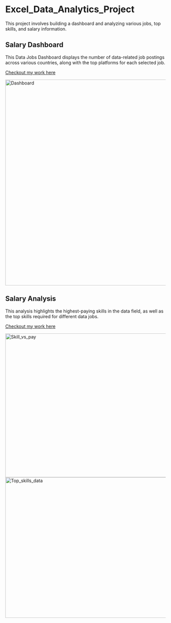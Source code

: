 # Excel_Data_Analytics_Project
This project involves building a dashboard and analyzing various jobs, top skills, and salary information. 
## Salary Dashboard
This Data Jobs Dashboard displays the number of data-related job postings across various countries, along with the top platforms for each selected job.

[Checkout my work here](Project_1_Dashboard)  

<img width="1415" height="647" alt="Dashboard" src="https://github.com/user-attachments/assets/e39cfacd-c51a-483e-8522-4f8a71d6dad0" />  


## Salary Analysis  

This analysis highlights the highest-paying skills in the data field, as well as the top skills required for different data jobs.  

[Checkout my work here](Project_2_analysis)  

<img width="807" height="452" alt="Skill_vs_pay" src="https://github.com/user-attachments/assets/de033be7-ab3e-43e4-ba75-a5d077c48763" />  
<img width="670" height="442" alt="Top_skills_data" src="https://github.com/user-attachments/assets/82841a77-d017-4d17-b34b-ee6f0e3ad399" />



